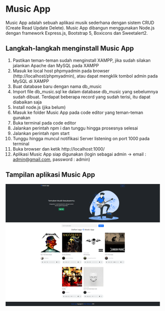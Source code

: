 # Music App

Music App adalah sebuah aplikasi musik sederhana dengan sistem CRUD (Create Read Update Delete). Music App dibangun menggunakan Node.js dengan framework Express.js, Bootstrap 5, Boxicons dan Sweetalert2.

## Langkah-langkah menginstall Music App

1. Pastikan teman-teman sudah menginstall XAMPP, jika sudah silakan jalankan Apache dan MySQL pada XAMPP
2. Masuk ke local host phpmyadmin pada browser (http://localhost/phpmyadmin), atau dapat mengklik tombol admin pada MySQL di XAMPP
3. Buat database baru dengan nama db_music
4. Import file db_music.sql ke dalam database db_music yang sebelumnya sudah dibuat. Terdapat beberapa record yang sudah terisi, itu dapat diabaikan saja
5. Install node.js (jika belum)
6. Masuk ke folder Music App pada code editor yang teman-teman gunakan
7. Buka terminal pada code editor
8. Jalankan perintah npm i dan tunggu hingga prosesnya selesai
9. Jalankan perintah npm start
10. Tunggu hingga muncul notifikasi Server listening on port 1000 pada terminal
11. Buka browser dan ketik http://localhost:1000/
12. Aplikasi Music App siap digunakan (login sebagai admin -> email : admin@gmail.com, password : admin)

## Tampilan aplikasi Music App

<img src="img_for_readme/header.png">
<img src="img_for_readme/main.png">
<img src="img_for_readme/footer.png">
